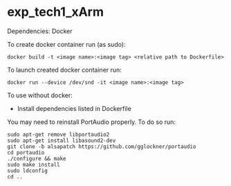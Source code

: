 # exp_tech1_xArm

Dependencies: Docker

To create docker container run (as sudo):

    docker build -t <image name>:<image tag> <relative path to Dockerfile>

To launch created docker container run:

    docker run --device /dev/snd -it <image name>:<image tag>


To use without docker:

- Install dependencies listed in Dockerfile

You may need to reinstall PortAudio properly. To do so run:

    sudo apt-get remove libportaudio2
    sudo apt-get install libasound2-dev
    git clone -b alsapatch https://github.com/gglockner/portaudio
    cd portaudio
    ./configure && make
    sudo make install
    sudo ldconfig
    cd ..